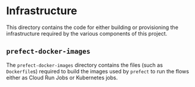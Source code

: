 # Infrastructure

This directory contains the code for either building or provisioning the infrastructure required by the
various components of this project.

## `prefect-docker-images`

The `prefect-docker-images` directory contains the files (such as `Dockerfile`s) required to build the images
used by `prefect` to run the flows either as Cloud Run Jobs or Kubernetes jobs.
